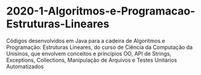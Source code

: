 # 2020-1-Algoritmos-e-Programacao-Estruturas-Lineares

Códigos desenvolvidos em Java para a cadeira de Algoritmos e Programação: Estruturas Lineares, do curso de Ciência da Computação da Unisinos, que envolvem conceitos e princípios OO, API de Strings, Exceptions, Collections, Manipulação de Arquivos e Testes Unitários Automatizados
